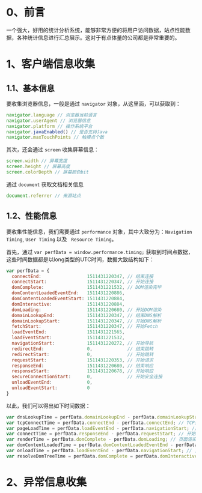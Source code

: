 # 0、前言

一个强大，好用的统计分析系统，能够非常方便的将用户访问数据，站点性能数据，各种统计信息进行汇总展示。这对于有点体量的公司都是非常重要的。

# 1、客户端信息收集

## 1.1、基本信息

要收集浏览器信息，一般是通过 `navigator` 对象，从这里面，可以获取到：

```js
navigator.language // 浏览器当前语言
navigator.userAgent // 浏览器信息
navigator.platform // 操作系统平台
navigator.javaEnabled() // 是否支持Java
navigator.maxTouchPoints // 触摸点个数
```

其次，还会通过 `screen` 收集屏幕信息：

```js
screen.width // 屏幕宽度
screen.height // 屏幕高度
screen.colorDepth // 屏幕颜色bit
```

通过 `document` 获取文档相关信息

```js
document.referrer // 来源站点
```

## 1.2、性能信息

要收集性能信息，我们需要通过 `performance` 对象，其中大致分为：`Navigation Timing`, `User Timing` 以及 ` Resource Timing`。

首先，通过 ``var perfData = window.performance.timing;`` 获取到时间点数据，这些时间数据都是以long类型的UTC时间，数据大致结构如下：

```js
var perfData = {
  connectEnd:                 1511431220347, // 结束连接
  connectStart:               1511431220347, // 开始连接
  domComplete:                1511431221532, // DOM渲染完毕
  domContentLoadedEventEnd:   1511431220886,
  domContentLoadedEventStart: 1511431220884,
  domInteractive:             1511431220884,
  domLoading:                 1511431220680, // 开始DOM渲染
  domainLookupEnd:            1511431220347, // 结束DNS解析
  domainLookupStart:          1511431220347, // 开始DNS解析
  fetchStart:                 1511431220347, // 开始Fetch
  loadEventEnd:               1511431221565,
  loadEventStart:             1511431221532,
  navigationStart:            1511431220272, // 开始导航
  redirectEnd:                0,             // 结束跳转
  redirectStart:              0,             // 开始跳转
  requestStart:               1511431220353, // 开始请求
  responseEnd:                1511431220680, // 结束响应
  responseStart:              1511431220678, // 开始响应
  secureConnectionStart:      0,             // 开始安全连接
  unloadEventEnd:             0,
  unloadEventStart:           0
}
```

以此，我们可以得出如下时间数据：

```js
var dnsLookupTime = perfData.domainLookupEnd - perfData.domainLookupStart; // DNS解析耗时
var tcpConnectTime = perfData.connectEnd - perfData.connectEnd; // TCP连接耗时
var pageLoadTime = perfData.loadEventEnd - perfData.navigationStart; // 页面加载时间，对应 Network 的 Load
var connectTime = perfData.responseEnd - perfData.requestStart; // 开始请求到结束响应的时间
var renderTime = perfData.domComplete - perfData.domLoading; // 页面渲染所用的时间
var domContentLoadedTime = perfData.domContentLoadedEventEnd - perfData.navigationStart;// 页面内容加载时间，对应 Network 的 DOMContentLoaded
var onloadTime = perfData.loadEventEnd - perfData.navigationStart; // 页面加载时间
var resolveDomTreeTime = perfData.domComplete = perfData.domInteractive; // 解析DOM树耗时

```

# 2、异常信息收集


